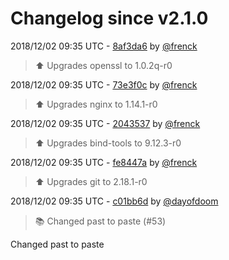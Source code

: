# Changelog since v2.1.0

2018/12/02 09:35 UTC - [8af3da6](https://github.com/hassio-addons/addon-pi-hole/commit/8af3da681c09c527ebaa539e58434343df95b237) by [@frenck](https://github.com/frenck)
> :arrow_up: Upgrades openssl to 1.0.2q-r0 

2018/12/02 09:35 UTC - [73e3f0c](https://github.com/hassio-addons/addon-pi-hole/commit/73e3f0c41ae2ceaf0736cf0e7ce27efa82da746d) by [@frenck](https://github.com/frenck)
> :arrow_up: Upgrades nginx to 1.14.1-r0 

2018/12/02 09:35 UTC - [2043537](https://github.com/hassio-addons/addon-pi-hole/commit/2043537ca5b6e3994a5a9d4ea76c8c80201b3873) by [@frenck](https://github.com/frenck)
> :arrow_up: Upgrades bind-tools to 9.12.3-r0 

2018/12/02 09:35 UTC - [fe8447a](https://github.com/hassio-addons/addon-pi-hole/commit/fe8447a6158c28cd85619d7ce9f8977af6d4ad09) by [@frenck](https://github.com/frenck)
> :arrow_up: Upgrades git to 2.18.1-r0 

2018/12/02 09:35 UTC - [c01bb6d](https://github.com/hassio-addons/addon-pi-hole/commit/c01bb6d781f358da5adf0260267b3f7ed2425316) by [@dayofdoom](https://github.com/dayofdoom)
> :books: Changed past to paste (#53)

Changed past to paste 

